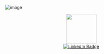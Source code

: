 ![image](https://github.com/EleVi1/EleVi1/assets/163721747/238d8b81-c763-4d42-b5d2-056a5dcf9a02)

<div id="header" align="center">
  <img src="file:///home/elenavil/T%C3%A9l%C3%A9chargements/laptop-2298286_1280.png" width="100"/>
</div>

<div id="badges", align="center">
  <a href="https://fr.linkedin.com/in/elena-villepreux">
    <img src="https://img.shields.io/badge/LinkedIn-blue?style=for-the-badge&logo=linkedin logoColor=white" alt="LinkedIn Badge"/>
</div>
